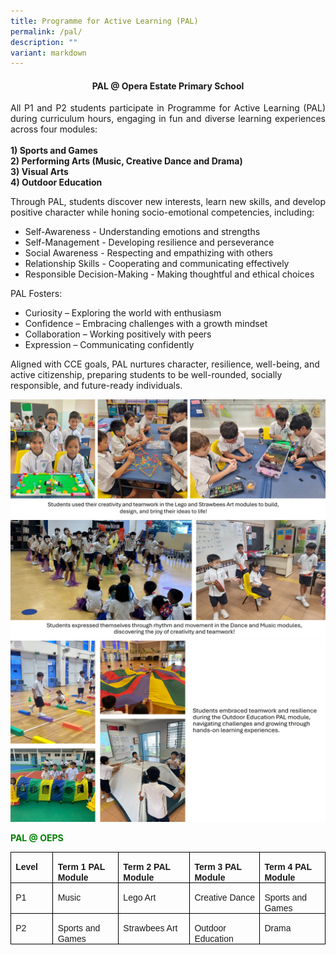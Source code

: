 ```yaml
---
title: Programme for Active Learning (PAL)
permalink: /pal/
description: ""
variant: markdown
---
```

<h4 align="center"><b>PAL @ Opera Estate Primary School</b></h4>

<p align="justify">All P1 and P2 students participate in Programme for Active Learning (PAL) during curriculum hours, engaging in fun and diverse learning experiences across four modules:<br><br><b>1) Sports and Games<br>2) Performing Arts (Music, Creative Dance and Drama)<br>3) Visual Arts<br>4) Outdoor Education </b></p>




<p align="justify">Through PAL, students discover new interests, learn new skills, and develop positive character while honing socio-emotional competencies, including: </p><ul>
<p></p><li> 	Self-Awareness - Understanding emotions and strengths</li>
<li>Self-Management - Developing resilience and perseverance</li>
<li>Social Awareness - Respecting and empathizing with others</li>
	<li>Relationship Skills - Cooperating and communicating effectively</li>
	<li>Responsible Decision-Making - Making thoughtful and ethical choices</li>
</ul><p></p>

<p> PAL Fosters:

</p><ul><li> Curiosity – Exploring the world with enthusiasm</li><li> Confidence – Embracing challenges with a growth mindset</li>
<li> Collaboration – Working positively with peers</li>
<li> Expression – Communicating confidently</li>
<p></p></ul>

<p>Aligned with CCE goals, PAL nurtures character, resilience, well-being, and active citizenship, preparing students to be well-rounded, socially responsible, and future-ready individuals.</p>

<img style="width:540px;height:190px;" src="/images/Pal/pal1.jpg"><br>
<img style="width:540px;height:190px;" src="/images/Pal/pal2.jpg"><br>
<img style="width:540px;height:290px;" src="/images/Pal/pal3.jpg">



<p style="color:green;"><b>PAL @ OEPS</b></p>

<table style="border-collapse:collapse;border:none;mso-border-alt:solid windowtext .5pt;
 mso-yfti-tbllook:1184;mso-padding-alt:0cm 5.4pt 0cm 5.4pt" cellpadding="0" cellspacing="0" border="1" class="MsoTableGrid"><tbody><tr style="mso-yfti-irow:0;mso-yfti-firstrow:yes"><td style="width:53.75pt;border:solid windowtext 1.0pt;
  mso-border-alt:solid windowtext .5pt;padding:0cm 5.4pt 0cm 5.4pt" valign="top" width="72"><p style="margin-bottom:0cm;line-height:normal" class="MsoNormal"><b><span style="font-family:&quot;Arial&quot;,sans-serif">Level</span></b></p></td><td style="width:103.4pt;border:solid windowtext 1.0pt;
  border-left:none;mso-border-left-alt:solid windowtext .5pt;mso-border-alt:
  solid windowtext .5pt;padding:0cm 5.4pt 0cm 5.4pt" valign="top" width="138"><p style="margin-bottom:0cm;line-height:normal" class="MsoNormal"><b><span style="font-family:&quot;Arial&quot;,sans-serif">Term 1 PAL Module</span></b></p></td><td style="width:103.45pt;border:solid windowtext 1.0pt;
  border-left:none;mso-border-left-alt:solid windowtext .5pt;mso-border-alt:
  solid windowtext .5pt;padding:0cm 5.4pt 0cm 5.4pt" valign="top" width="138"><p style="margin-bottom:0cm;line-height:normal" class="MsoNormal"><b><span style="font-family:&quot;Arial&quot;,sans-serif">Term 2 PAL Module</span></b></p></td><td style="width:103.45pt;border:solid windowtext 1.0pt;
  border-left:none;mso-border-left-alt:solid windowtext .5pt;mso-border-alt:
  solid windowtext .5pt;padding:0cm 5.4pt 0cm 5.4pt" valign="top" width="138"><p style="margin-bottom:0cm;line-height:normal" class="MsoNormal"><b><span style="font-family:&quot;Arial&quot;,sans-serif">Term 3 PAL Module</span></b></p></td><td style="width:103.45pt;border:solid windowtext 1.0pt;
  border-left:none;mso-border-left-alt:solid windowtext .5pt;mso-border-alt:
  solid windowtext .5pt;padding:0cm 5.4pt 0cm 5.4pt" valign="top" width="138"><p style="margin-bottom:0cm;line-height:normal" class="MsoNormal"><b><span style="font-family:&quot;Arial&quot;,sans-serif">Term 4 PAL Module</span></b></p></td></tr><tr style="mso-yfti-irow:1"><td style="width:53.75pt;border:solid windowtext 1.0pt;
  border-top:none;mso-border-top-alt:solid windowtext .5pt;mso-border-alt:solid windowtext .5pt;
  padding:0cm 5.4pt 0cm 5.4pt" valign="top" width="72"><p style="margin-bottom:0cm;line-height:normal" class="MsoNormal"><span style="font-family:&quot;Arial&quot;,sans-serif">P1</span></p></td><td style="width:103.4pt;border-top:none;border-left:
  none;border-bottom:solid windowtext 1.0pt;border-right:solid windowtext 1.0pt;
  mso-border-top-alt:solid windowtext .5pt;mso-border-left-alt:solid windowtext .5pt;
  mso-border-alt:solid windowtext .5pt;padding:0cm 5.4pt 0cm 5.4pt" valign="top" width="138"><p style="margin-bottom:0cm;line-height:normal" class="MsoNormal"><span style="font-family:&quot;Arial&quot;,sans-serif">Music</span></p></td><td style="width:103.45pt;border-top:none;border-left:
  none;border-bottom:solid windowtext 1.0pt;border-right:solid windowtext 1.0pt;
  mso-border-top-alt:solid windowtext .5pt;mso-border-left-alt:solid windowtext .5pt;
  mso-border-alt:solid windowtext .5pt;padding:0cm 5.4pt 0cm 5.4pt" valign="top" width="138"><p style="margin-bottom:0cm;line-height:normal" class="MsoNormal"><span style="font-family:&quot;Arial&quot;,sans-serif">Lego Art</span></p></td><td style="width:103.45pt;border-top:none;border-left:
  none;border-bottom:solid windowtext 1.0pt;border-right:solid windowtext 1.0pt;
  mso-border-top-alt:solid windowtext .5pt;mso-border-left-alt:solid windowtext .5pt;
  mso-border-alt:solid windowtext .5pt;padding:0cm 5.4pt 0cm 5.4pt" valign="top" width="138"><p style="margin-bottom:0cm;line-height:normal" class="MsoNormal"><span style="font-family:&quot;Arial&quot;,sans-serif">Creative Dance</span></p></td><td style="width:103.45pt;border-top:none;border-left:
  none;border-bottom:solid windowtext 1.0pt;border-right:solid windowtext 1.0pt;
  mso-border-top-alt:solid windowtext .5pt;mso-border-left-alt:solid windowtext .5pt;
  mso-border-alt:solid windowtext .5pt;padding:0cm 5.4pt 0cm 5.4pt" valign="top" width="138"><p style="margin-bottom:0cm;line-height:normal" class="MsoNormal"><span style="font-family:&quot;Arial&quot;,sans-serif">Sports and Games</span></p></td></tr><tr style="mso-yfti-irow:2;mso-yfti-lastrow:yes"><td style="width:53.75pt;border:solid windowtext 1.0pt;
  border-top:none;mso-border-top-alt:solid windowtext .5pt;mso-border-alt:solid windowtext .5pt;
  padding:0cm 5.4pt 0cm 5.4pt" valign="top" width="72"><p style="margin-bottom:0cm;line-height:normal" class="MsoNormal"><span style="font-family:&quot;Arial&quot;,sans-serif">P2</span></p></td><td style="width:103.4pt;border-top:none;border-left:
  none;border-bottom:solid windowtext 1.0pt;border-right:solid windowtext 1.0pt;
  mso-border-top-alt:solid windowtext .5pt;mso-border-left-alt:solid windowtext .5pt;
  mso-border-alt:solid windowtext .5pt;padding:0cm 5.4pt 0cm 5.4pt" valign="top" width="138"><p style="margin-bottom:0cm;line-height:normal" class="MsoNormal"><span style="font-family:&quot;Arial&quot;,sans-serif">Sports and Games</span></p></td><td style="width:103.45pt;border-top:none;border-left:
  none;border-bottom:solid windowtext 1.0pt;border-right:solid windowtext 1.0pt;
  mso-border-top-alt:solid windowtext .5pt;mso-border-left-alt:solid windowtext .5pt;
  mso-border-alt:solid windowtext .5pt;padding:0cm 5.4pt 0cm 5.4pt" valign="top" width="138"><p style="margin-bottom:0cm;line-height:normal" class="MsoNormal"><span style="font-family:&quot;Arial&quot;,sans-serif">Strawbees Art</span></p></td><td style="width:103.45pt;border-top:none;border-left:
  none;border-bottom:solid windowtext 1.0pt;border-right:solid windowtext 1.0pt;
  mso-border-top-alt:solid windowtext .5pt;mso-border-left-alt:solid windowtext .5pt;
  mso-border-alt:solid windowtext .5pt;padding:0cm 5.4pt 0cm 5.4pt" valign="top" width="138"><p style="margin-bottom:0cm;line-height:normal" class="MsoNormal"><span style="font-family:&quot;Arial&quot;,sans-serif">Outdoor Education</span></p></td><td style="width:103.45pt;border-top:none;border-left:
  none;border-bottom:solid windowtext 1.0pt;border-right:solid windowtext 1.0pt;
  mso-border-top-alt:solid windowtext .5pt;mso-border-left-alt:solid windowtext .5pt;
  mso-border-alt:solid windowtext .5pt;padding:0cm 5.4pt 0cm 5.4pt" valign="top" width="138"><p style="margin-bottom:0cm;line-height:normal" class="MsoNormal"><span style="font-family:&quot;Arial&quot;,sans-serif">Drama</span></p></td></tr></tbody></table>